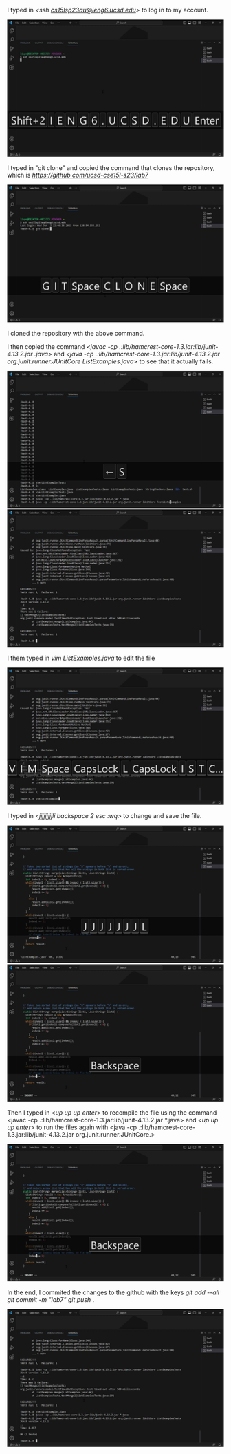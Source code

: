 I typed in *<ssh cs15lsp23au@ieng6.ucsd.edu>* to log in to my account.

![Image](lab5-1.jpg)

I typed in "git clone" and copied the command that clones the repository, which is *<https://github.com/ucsd-cse15l-s23/lab7>*

![Image](lab5-2.jpg)

I cloned the repository wth the above command.

I then copied the command *<javac -cp .:lib/hamcrest-core-1.3.jar:lib/junit-4.13.2.jar .java>*
and *<java -cp .:lib/hamcrest-core-1.3.jar:lib/junit-4.13.2.jar org.junit.runner.JUnitCore ListExamples.java>* 
to see that it actually fails.

![Image](lab5-3.jpg)
![Image](lab5-4.jpg)

I them typed in *vim ListExamples.java* to edit the file
  
![Image](lab5-5.jpg)
  
I typed in *<jjjjjjjjjli backspace 2 esc :wq>* to change and save the file. 
  
![Image](lab5-6.jpg)
![Image](lab5-7.jpg)

Then I typed in <*up up up enter*> to recompile the file using the command
  <javac -cp .:lib/hamcrest-core-1.3.jar:lib/junit-4.13.2.jar *.java> and <*up up up enter*> to run the files again with 
    <java -cp .:lib/hamcrest-core-1.3.jar:lib/junit-4.13.2.jar org.junit.runner.JUnitCore.>
 
![Image](lab5-7.jpg)
 
In the end, I commited the changes to the github with the keys 
*git add --all
<enter> 
  git commit -m "lab7" 
  <enter> 
    git push <enter>*.
  <br>
    
![Image](lab5-8.jpg)
  
  
  

